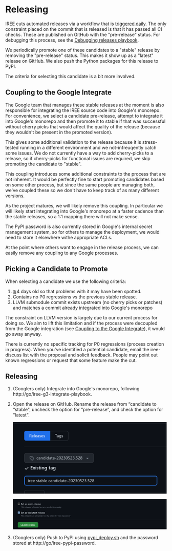 # Releasing

IREE cuts automated releases via a workflow that is
[triggered daily](https://github.com/openxla/iree/blob/main/.github/workflows/schedule_candidate_release.yml).
The only constraint placed on the commit that is released is that it has passed
all CI checks. These are published on GitHub with the "pre-release" status. For
debugging this process, see the
[Debugging releases playbook](../debugging/releases.md).

We periodically promote one of these candidates to a "stable" release by
removing the "pre-release" status. This makes it show up as a "latest" release
on GitHub. We also push the Python packages for this release to PyPI.

The criteria for selecting this candidate is a bit more involved.


## Coupling to the Google Integrate

The Google team that manages these stable releases at the moment is also
responsible for integrating the IREE source code into Google's monorepo. For
convenience, we select a candidate pre-release, attempt to integrate it into
Google's monorepo and then promote it to stable if that was successful without
cherry picks that would affect the quality of the release (because they wouldn't
be present in the promoted version).

This gives some additional validation to the release because it is stress-tested
running in a different environment and we not-infreuqently catch some issues. We
do not currently have a way to add cherry-picks to a release, so if cherry-picks
for functional issues are required, we skip promoting the candidate to "stable".

This coupling introduces some additional constraints to the process that are not
inherent. It would be perfectly fine to start promoting candidates based on some
other process, but since the same people are managing both, we've coupled these
so we don't have to keep track of as many different versions.

As the project matures, we will likely remove this coupling. In particular we
will likely start integrating into Google's monorepo at a faster cadence than
the stable releases, so a 1:1 mapping there will not make sense.

The PyPI password is also currently stored in Google's internal secret
management system, so for others to manage the deployment, we would need to
store it elsewhere withe appropriate ACLs.

At the point where others want to engage in the release process, we can easily
remove any coupling to any Google processes.


## Picking a Candidate to Promote

When selecting a candidate we use the following criteria:

1. ⪆4 days old so that problems with it may have been spotted.
2. Contains no P0 regressions vs the previous stable release.
3. LLVM submodule commit exists upstream (no cherry picks or patches) and
   matches a commit already integrated into Google's monorepo

The constraint on LLVM version is largely due to our current process for doing
so. We aim to lift this limitation and if the process were decoupled from the
Google integration (see
[Coupling to the Google Integrate](#coupling-to-the-google-integrate)), it would
go away anyway.

There is currently no specific tracking for P0 regressions (process creation in
progress). When you've identified a potential candidate, email the iree-discuss
list with the proposal and solicit feedback. People may point out known
regressions or request that some feature make the cut.


## Releasing

1. (Googlers only) Integrate into Google's monorepo, following
   http://go/iree-g3-integrate-playbook.

2. Open the release on GitHub. Rename the release from “candidate to “stable",
   uncheck the option for “pre-release”, and check the option for "latest".

   ![rename_release](../assets/rename_release.png)

   ![promote_release](../assets/promote_release.png)

3. (Googlers only) Push to PyPI using
   [pypi_deploy.sh](../../../build_tools/python_deploy/pypi_deploy.sh) and the
   password stored at http://go/iree-pypi-password.
